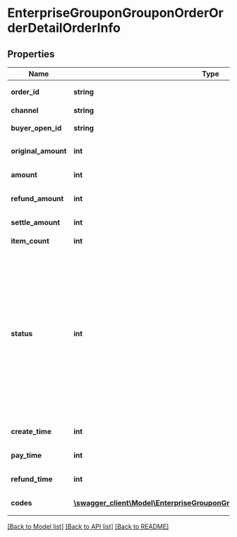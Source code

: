 # EnterpriseGrouponGrouponOrderOrderDetailOrderInfo

## Properties
Name | Type | Description | Notes
------------ | ------------- | ------------- | -------------
**order_id** | **string** | 团购活动订单Id | 
**channel** | **string** | 订单来源 | 
**buyer_open_id** | **string** | 买家的open_id | 
**original_amount** | **int** | 原价，单位分 | 
**amount** | **int** | 订单金额，单位分 | 
**refund_amount** | **int** | 退款金额，单位分 | 
**settle_amount** | **int** | 结算金额，单位分 | 
**item_count** | **int** | 团购券个数 | 
**status** | **int** | * 订单状态   * 1: 订单完成   * 101: 支付完成   * 200: 发起核销   * 201: 核销完成   * 202: 核销失败   * 299: 用户申请退款   * 300: 商户发起退款   * 301: 退款成功   * 302: 退款失败 | 
**create_time** | **int** | 订单创建时间 unix time | 
**pay_time** | **int** | 订单支付时间 unix time | 
**refund_time** | **int** | 退款完成时间 unix time | [optional] 
**codes** | [**\swagger_client\Model\EnterpriseGrouponGrouponOrderOrderDetailCodeInfo[]**](EnterpriseGrouponGrouponOrderOrderDetailCodeInfo.md) | 团购券码列表 | 

[[Back to Model list]](../README.md#documentation-for-models) [[Back to API list]](../README.md#documentation-for-api-endpoints) [[Back to README]](../README.md)


